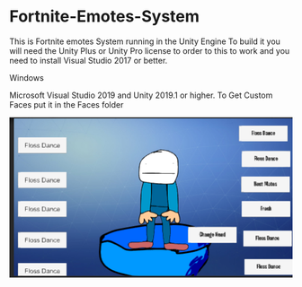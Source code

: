 # Fortnite-Emotes-System
This is Fortnite emotes System running in the Unity Engine
To build it you will need the Unity Plus or Unity Pro license to order to this to work and you need to install Visual Studio 2017 or better.



Windows

Microsoft Visual Studio 2019 and Unity 2019.1 or higher.
To Get Custom Faces put it in the Faces folder


![](Screenshot_220.png)
